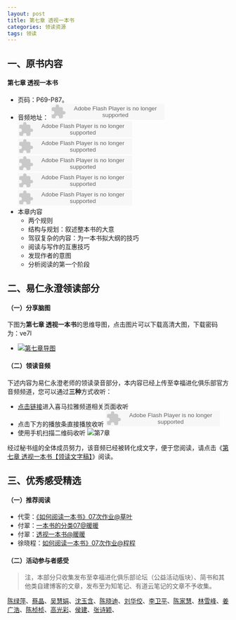 ```yaml
---
layout: post
title: 第七章 透视一本书
categories: 领读资源
tags: 领读
---
```


## 一、原书内容

#### 第七章 透视一本书

- 页码：P69-P87。
- 音频地址：
    <object type="application/x-shockwave-flash" id="ximalaya_player" data="http://www.ximalaya.com/swf/sound/orange.swf?id=12409385" width="260" height="36"></object><object type="application/x-shockwave-flash" id="ximalaya_player" data="http://www.ximalaya.com/swf/sound/orange.swf?id=12409386" width="260" height="36"></object><object type="application/x-shockwave-flash" id="ximalaya_player" data="http://www.ximalaya.com/swf/sound/orange.swf?id=12409387" width="260" height="36"></object><object type="application/x-shockwave-flash" id="ximalaya_player" data="http://www.ximalaya.com/swf/sound/orange.swf?id=12409388" width="260" height="36"></object></object><object type="application/x-shockwave-flash" id="ximalaya_player" data="http://www.ximalaya.com/swf/sound/orange.swf?id=12409389" width="260" height="36"></object><object type="application/x-shockwave-flash" id="ximalaya_player" data="http://www.ximalaya.com/swf/sound/orange.swf?id=12409390" width="260" height="36"></object>
- 本章内容
	- 两个规则
	- 结构与规划：叙述整本书的大意
	- 驾驭复杂的内容：为一本书拟大纲的技巧
	- 阅读与写作的互惠技巧
	- 发现作者的意图
	- 分析阅读的第一个阶段

## 二、易仁永澄领读部分

#### （一）分享脑图

下图为**第七章 透视一本书**的思维导图，点击图片可以下载高清大图，下载密码为：ve7l

- [![第七章导图](http://77fm42.com1.z0.glb.clouddn.com/htrab-nt-s07small.jpeg)](http://pan.baidu.com/s/1mh0g5Dm)

#### （二）领读音频

下述内容为易仁永澄老师的领读录音部分，本内容已经上传至幸福进化俱乐部官方音频频道，您可以通过**三种**方式收听：

- [点击链接](http://www.ximalaya.com/12605301/sound/12421177)进入喜马拉雅频道相关页面收听
- 点击下方的播放条直接播放收听
	<object type="application/x-shockwave-flash" id="ximalaya_player" data="http://www.ximalaya.com/swf/sound/orange.swf?id=12663496" width="260" height="36"></object>
- 使用手机扫描二维码收听
![第7章](http://77fm42.com1.z0.glb.clouddn.com/htrab-qr-s07.png)

经过秘书组的全体成员努力，该音频已经被转化成文字，便于您阅读，请点击《[第七章 透视一本书【领读文字稿】](http://htrab.com/sesson07-text/)》阅读。

## 三、优秀感受精选

#### （一）推荐阅读

- 代雯：[《如何阅读一本书》07次作业@草叶](http://www.jianshu.com/p/675d3994511e)
- 付翠：[一本书的分类07@暖暖](http://www.jianshu.com/p/3ba78031e1e6)
- 付翠：[透视一本书@暖暖](http://www.jianshu.com/p/f5a63037f764)
- 徐晓程：[如何阅读一本书》07次作业@程程](http://www.jianshu.com/p/4b4985c8a1d9)

#### （二）活动参与者感受

> 注，本部分只收集发布至幸福进化俱乐部论坛（公益活动版块）、简书和其他类自建博客的文章，发布至为知笔记、有道云笔记的文章不予收集。

[陈绿萍](http://www.jianshu.com/p/4c9360908f39)、[蔡晶](http://www.jianshu.com/p/953dab811617)、[吴慧娟](http://www.jianshu.com/p/c24ab091d4c4)、[沈玉含](http://www.jianshu.com/p/f95dc68d6b2b)、[陈晓迪](http://www.jianshu.com/p/81cb0b53ed67)、[刘华佼](http://mp.weixin.qq.com/s?__biz=MzAxNjUzNzY1Mw==&mid=402205052&idx=1&sn=40bef3752498bd4c51cd7795db798eeb&scene=0#wechat_redirect)、[李卫平](http://blog.sina.com.cn/s/blog_a63bd2e10102vy9g.html)、[陈家慧](http://www.jianshu.com/p/27fdf50c83bc)、[林雪峰](http://www.jianshu.com/p/6b25b36c12fe)、[姜广浩](http://www.jianshu.com/p/637157e079a9)、[陈桢桢](http://www.jianshu.com/p/7e030284f11d)、[高光彩](http://www.jianshu.com/p/3c1878934eec)、[侯建](http://www.jianshu.com/p/5435e2fa1703)、[张诗颖](http://www.jianshu.com/p/aa32bf27fc71)、
